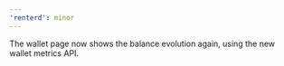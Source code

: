 ```yaml
---
'renterd': minor
---
```


The wallet page now shows the balance evolution again, using the new wallet metrics API.
